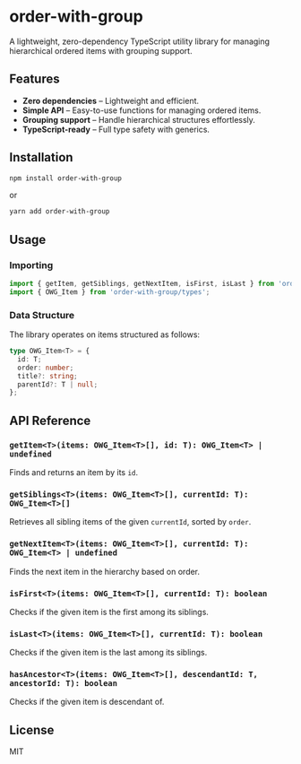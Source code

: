 # order-with-group

A lightweight, zero-dependency TypeScript utility library for managing hierarchical ordered items with grouping support.

## Features

- **Zero dependencies** – Lightweight and efficient.
- **Simple API** – Easy-to-use functions for managing ordered items.
- **Grouping support** – Handle hierarchical structures effortlessly.
- **TypeScript-ready** – Full type safety with generics.

## Installation

```sh
npm install order-with-group
```

or

```sh
yarn add order-with-group
```

## Usage

### Importing

```typescript
import { getItem, getSiblings, getNextItem, isFirst, isLast } from 'order-with-group';
import { OWG_Item } from 'order-with-group/types';
```

### Data Structure

The library operates on items structured as follows:

```typescript
type OWG_Item<T> = {
  id: T;
  order: number;
  title?: string;
  parentId?: T | null;
};
```

## API Reference

### `getItem<T>(items: OWG_Item<T>[], id: T): OWG_Item<T> | undefined`
Finds and returns an item by its `id`.

### `getSiblings<T>(items: OWG_Item<T>[], currentId: T): OWG_Item<T>[]`
Retrieves all sibling items of the given `currentId`, sorted by `order`.

### `getNextItem<T>(items: OWG_Item<T>[], currentId: T): OWG_Item<T> | undefined`
Finds the next item in the hierarchy based on order.

### `isFirst<T>(items: OWG_Item<T>[], currentId: T): boolean`
Checks if the given item is the first among its siblings.

### `isLast<T>(items: OWG_Item<T>[], currentId: T): boolean`
Checks if the given item is the last among its siblings.

### `hasAncestor<T>(items: OWG_Item<T>[], descendantId: T, ancestorId: T): boolean`
Checks if the given item is descendant of.

## License

MIT

